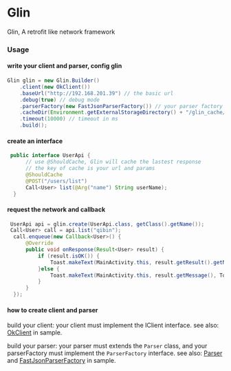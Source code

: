 # Glin

Glin, A retrofit like network framework

### Usage

#### write your client and parser, config glin
``` java
Glin glin = new Glin.Builder()
    .client(new OkClient())
    .baseUrl("http://192.168.201.39") // the basic url
    .debug(true) // debug mode
    .parserFactory(new FastJsonParserFactory()) // your parser factory
    .cacheDir(Environment.getExternalStorageDirectory() + "/glin_cache/") // your cache dir
    .timeout(10000) // timeout in ms
    .build();
```

#### create an interface
``` java
 public interface UserApi {
      // use @ShouldCache, Glin will cache the lastest response
      // the key of cache is your url and params
      @ShouldCache
      @POST("/users/list")
      Call<User> list(@Arg("name") String userName);
  }
```

#### request the network and callback
``` java
 UserApi api = glin.create(UserApi.class, getClass().getName());
 Call<User> call = api.list("qibin");
  call.enqueue(new Callback<User>() {
      @Override
      public void onResponse(Result<User> result) {
          if (result.isOK()) {
              Toast.makeText(MainActivity.this, result.getResult().getName(), Toast.LENGTH_SHORT).show();
          }else {
              Toast.makeText(MainActivity.this, result.getMessage(), Toast.LENGTH_SHORT).show();
          }
      }
  });
```

#### how to create client and parser
build your client: your client must implement the IClient interface. 
see also: [OkClient](https://github.com/qibin0506/Glin/blob/master/glinsample/src/main/java/com/example/glinsample/OkClient.java) in sample.

build your parser: your parser must extends the `Parser` class, and your parserFactory must implement the `ParserFactory` interface.
see also: [Parser](https://github.com/qibin0506/Glin/blob/master/glinsample/src/main/java/com/example/glinsample/Parser.java) and [FastJsonParserFactory](https://github.com/qibin0506/Glin/blob/master/glinsample/src/main/java/com/example/glinsample/FastJsonParserFactory.java) in sample.
      
